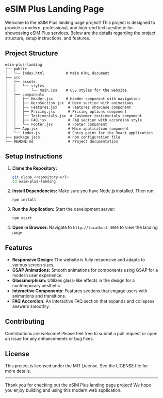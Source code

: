 # eSIM Plus Landing Page

Welcome to the eSIM Plus landing page project! This project is designed to provide a modern, professional, and high-end tech aesthetic for showcasing eSIM Plus services. Below are the details regarding the project structure, setup instructions, and features.

## Project Structure

```
esim-plus-landing
├── public
│   └── index.html          # Main HTML document
├── src
│   ├── assets
│   │   └── styles
│   │       └── main.css    # CSS styles for the website
│   ├── components
│   │   ├── Header.jsx      # Header component with navigation
│   │   ├── HeroSection.jsx  # Hero section with animations
│   │   ├── Features.jsx     # Features showcase component
│   │   ├── Pricing.jsx      # Pricing options component
│   │   ├── Testimonials.jsx  # Customer testimonials component
│   │   ├── FAQ.jsx          # FAQ section with accordion style
│   │   └── Footer.jsx       # Footer component
│   ├── App.jsx              # Main application component
│   └── index.js             # Entry point for the React application
├── package.json             # npm configuration file
└── README.md                # Project documentation
```

## Setup Instructions

1. **Clone the Repository:**
   ```bash
   git clone <repository-url>
   cd esim-plus-landing
   ```

2. **Install Dependencies:**
   Make sure you have Node.js installed. Then run:
   ```bash
   npm install
   ```

3. **Run the Application:**
   Start the development server:
   ```bash
   npm start
   ```

4. **Open in Browser:**
   Navigate to `http://localhost:3000` to view the landing page.

## Features

- **Responsive Design:** The website is fully responsive and adapts to various screen sizes.
- **GSAP Animations:** Smooth animations for components using GSAP for a modern user experience.
- **Glassmorphism:** Utilizes glass-like effects in the design for a contemporary aesthetic.
- **Interactive Components:** Features sections that engage users with animations and transitions.
- **FAQ Accordion:** An interactive FAQ section that expands and collapses answers smoothly.

## Contributing

Contributions are welcome! Please feel free to submit a pull request or open an issue for any enhancements or bug fixes.

## License

This project is licensed under the MIT License. See the LICENSE file for more details.

---

Thank you for checking out the eSIM Plus landing page project! We hope you enjoy building and using this modern web application.
